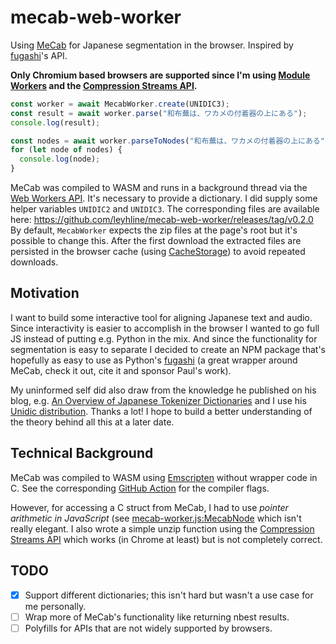 # mecab-web-worker

Using [MeCab](https://github.com/taku910/mecab) for Japanese segmentation in the browser. Inspired by [fugashi](https://github.com/polm/fugashi)'s API.

**Only Chromium based browsers are supported since I'm using [Module Workers](https://developer.mozilla.org/en-US/docs/Web/API/Worker/Worker) and the [Compression Streams API](https://developer.mozilla.org/en-US/docs/Web/API/Compression_Streams_API).**

```javascript
const worker = await MecabWorker.create(UNIDIC3);
const result = await worker.parse("和布蕪は、ワカメの付着器の上にある");
console.log(result);

const nodes = await worker.parseToNodes("和布蕪は、ワカメの付着器の上にある");
for (let node of nodes) {
  console.log(node);
}
```

MeCab was compiled to WASM and runs in a background thread via the [Web Workers API](https://developer.mozilla.org/en-US/docs/Web/API/Web_Workers_API). It's necessary to provide a dictionary. I did supply some helper variables `UNIDIC2` and `UNIDIC3`. The corresponding files are available here: <https://github.com/leyhline/mecab-web-worker/releases/tag/v0.2.0> By default, `MecabWorker` expects the zip files at the page's root but it's possible to change this. After the first download the extracted files are persisted in the browser cache (using [CacheStorage](https://developer.mozilla.org/en-US/docs/Web/API/CacheStorage)) to avoid repeated downloads.

## Motivation

I want to build some interactive tool for aligning Japanese text and audio. Since interactivity is easier to accomplish in the browser I wanted to go full JS instead of putting e.g. Python in the mix. And since the functionality for segmentation is easy to separate I decided to create an NPM package that's hopefully as easy to use as Python's [fugashi](https://github.com/polm/fugashi) (a great wrapper around MeCab, check it out, cite it and sponsor Paul's work).

My uninformed self did also draw from the knowledge he published on his blog, e.g. [An Overview of Japanese Tokenizer Dictionaries](https://www.dampfkraft.com/nlp/japanese-tokenizer-dictionaries.html) and I use his [Unidic distribution](https://github.com/polm/unidic-py). Thanks a lot! I hope to build a better understanding of the theory behind all this at a later date.

## Technical Background

MeCab was compiled to WASM using [Emscripten](https://emscripten.org/) without wrapper code in C. See the corresponding [GitHub Action](https://github.com/leyhline/mecab-web-worker/blob/main/.github/workflows/build.yaml) for the compiler flags.

However, for accessing a C struct from MeCab, I had to use _pointer arithmetic in JavaScript_ (see [mecab-worker.js:MecabNode](https://github.com/leyhline/mecab-web-worker/blob/main/src/mecab-worker.ts) which isn't really elegant. I also wrote a simple unzip function using the [Compression Streams API](https://developer.mozilla.org/en-US/docs/Web/API/Compression_Streams_API) which works (in Chrome at least) but is not completely correct.

## TODO

- [x] Support different dictionaries; this isn't hard but wasn't a use case for me personally.
- [ ] Wrap more of MeCab's functionality like returning nbest results.
- [ ] Polyfills for APIs that are not widely supported by browsers.
